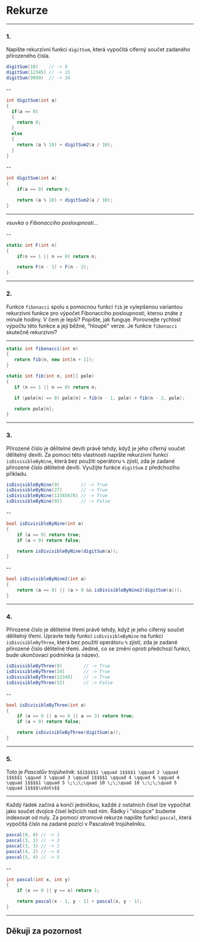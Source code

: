 # Rekurze

---

### 1.

Napište rekurzivní funkci `digitSum`, která vypočítá ciferný součet zadaného přirozeného čísla.

```cs
digitSum(18)    // -> 9
digitSum(12345) // -> 15
digitSum(9999)  // -> 36
```

--

```cs
int digitSum(int a)
{
  if(a == 0)
  {
    return 0;
  }
  else
  {
    return (a % 10) + digitSum2(a / 10);
  }
}
```

--

```cs
int digitSum(int a)
{
    if(a == 0) return 0;

    return (a % 10) + digitSum2(a / 10);
}
```

---

*vsuvka o Fibonacciho posloupnosti...*

--

```cs
static int F(int n)
{
    if(n == 1 || n == 0) return n;

    return F(n - 1) + F(n - 2);
}
```

---

### 2.

Funkce `fibonacci` spolu s pomocnou funkcí `fib` je vylepšenou variantou rekurzivní funkce pro výpočet Fibonacciho posloupnosti, kterou znáte z minulé hodiny. V čem je lepší? Popište, jak funguje. Porovnejte rychlost výpočtu této funkce a její běžné, "hloupé" verze. Je funkce `fibonacci` skutečně rekurzivní?

---

```cs
static int fibonacci(int n)
{
   return fib(n, new int[n + 1]);
}

static int fib(int n, int[] pole)
{
   if (n == 1 || n == 0) return n;

   if (pole[n] == 0) pole[n] = fib(n - 1, pole) + fib(n - 2, pole);

   return pole[n];
}
```

---

### 3.

Přirozené číslo je dělitelné devíti právě tehdy, když je jeho ciferný součet dělitelný devíti. Za pomocí této vlastnosti napište rekurzivní funkci `isDivisibleByNine`, která bez použití operátoru `%` zjistí, zda je zadané přirozené číslo dělitelné devíti. Využijte funkce `digitSum` z předchozího příkladu.

```cs
isDivisibleByNine(9)        // -> True
isDivisibleByNine(27)       // -> True
isDivisibleByNine(12345678) // -> True
isDivisibleByNine(91)       // -> False
```

--

```cs
bool isDivisibleByNine(int a)
{
    if (a == 9) return true;
    if (a < 9) return false;

    return isDivisibleByNine(digitSum(a));
}
```

--

```cs
bool isDivisibleByNine2(int a)
{
    return (a == 9) || (a > 9 && isDivisibleByNine2(digitSum(a)));
}
```

---

### 4.

Přirozené číslo je dělitelné třemi právě tehdy, když je jeho ciferný součet dělitelný třemi. Upravte tedy funkci `isDivisibleByNine` na funkci `isDivisibleByThree`, která bez použití operátoru `%` zjistí, zda je zadané přirozené číslo dělitelné třemi. Jediné, co se změní oproti předchozí funkci, bude ukončovací podmínka (a název).

```cs
isDivisibleByThree(9)        // -> True
isDivisibleByThree(24)       // -> True
isDivisibleByThree(12345)    // -> True
isDivisibleByThree(52)       // -> False
```

--

```cs
bool isDivisibleByThree(int a)
{
    if (a == 9 || a == 6 || a == 3) return true;
    if (a < 9) return false;

    return isDivisibleByThree(digitSum(a));
}
```

---

### 5.

Toto je *Pascalův trojúhelník*:
`$$1$$$$1 \qquad 1$$$$1 \qquad 2 \qquad 1$$$$1 \qquad 3 \qquad 3 \qquad 1$$$$1 \qquad 4 \qquad 6 \qquad 4 \qquad 1$$$$1 \qquad 5 \;\;\;\quad 10 \;\;\quad 10 \;\;\;\quad 5 \qquad 1$$$$\vdots$$`

---

Každý řádek začíná a končí jedničkou, každé z ostatních čísel lze vypočítat jako součet dvojice čísel ležících nad ním. Řádky i "sloupce" budeme indexovat od nuly. Za pomocí stromové rekurze napište funkci `pascal`, která vypočítá číslo na zadané pozici v Pascalově trojúhelníku.

```cs
pascal(0, 0) // -> 1
pascal(3, 1) // -> 3
pascal(3, 3) // -> 1
pascal(4, 2) // -> 6
pascal(5, 4) // -> 5
```

--

```cs
int pascal(int x, int y)
{
    if (x == 0 || y == x) return 1;

    return pascal(x - 1, y - 1) + pascal(x, y - 1);
}
```

---

## Děkuji za pozornost
